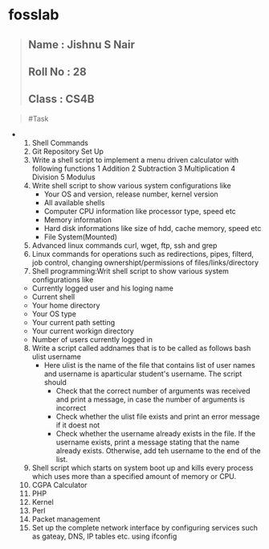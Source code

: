 # fosslab
> ## Name : Jishnu S Nair
> ## Roll No : 28
> ## Class : CS4B

> #Task
- 1. Shell Commands
  2. Git Repository Set Up
  3. Write a shell script to implement a menu driven calculator with following functions
  	1 Addition
	  2 Subtraction
  	3 Multiplication
	  4 Division
	  5 Modulus
  4. Write shell script to show various system configurations like
	 - Your OS and version, release number, kernel version
	 - All available shells 
	 - Computer CPU information like processor type, speed etc
	 - Memory information
	 - Hard disk informations like size of hdd, cache memory, speed etc
	 - File System(Mounted)
  5. Advanced linux commands curl, wget, ftp, ssh and grep
  6. Linux commands for operations such as redirections, pipes, filterd, job control, changing ownershipt/permissions of files/links/directory
  7. Shell programming:Writ shell script to show various system configurations like
	- Currently logged user and his loging name
	- Current shell
	- Your home directory 
	- Your OS type 
	- Your current path setting
	- Your current workign directory
	- Number of users currently logged in 
  8. Write a script called addnames that is to be called as follows bash ulist username
	  - Here ulist is the name of the file that contains list of user names and username is aparticular student's username. The script should
		- Check that the correct number of arguments was received and print a message, in case the number of arguments is incorrect
		- Check whether the ulist file exists and print an error message if it doest not
		- Check whether the username already exists in the file. If the username exists, print a message stating that the name already exists. Otherwise, add teh username to the end of the list.
  9. Shell script which starts on system boot up and kills every process which uses more than a specified amount of memory or CPU.
  10. CGPA Calculator
  11. PHP
  12. Kernel
  13. Perl
  14. Packet management
  15. Set up the complete network interface by configuring services such as gateay, DNS, IP tables etc. using ifconfig
  
